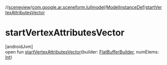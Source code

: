 //[sceneview](../../../index.md)/[com.google.ar.sceneform.lullmodel](../index.md)/[ModelInstanceDef](index.md)/[startVertexAttributesVector](start-vertex-attributes-vector.md)

# startVertexAttributesVector

[androidJvm]\
open fun [startVertexAttributesVector](start-vertex-attributes-vector.md)(builder: [FlatBufferBuilder](../../com.google.flatbuffers/-flat-buffer-builder/index.md), numElems: [Int](https://kotlinlang.org/api/latest/jvm/stdlib/kotlin/-int/index.html))
